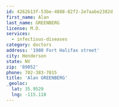 ```yaml
---
id: 4262b13f-53be-4888-82f2-2e7aabe2382d
first_name: Alan
last_name: GREENBERG
license: M.D.
services:
  - infectious-diseases
category: doctors
address: '1980 Fort Halifax street'
city: Henderson
state: NV
zip: '89052'
phone: 702-383-7815
title: 'Alan GREENBERG'
_geoloc:
  lat: 35.9529
  lng: -115.118
---
```

